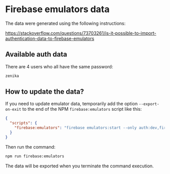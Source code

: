 # Firebase emulators data

The data were generated using the following instructions:

https://stackoverflow.com/questions/73703261/is-it-possible-to-import-authentication-data-to-firebase-emulators

## Available auth data

There are 4 users who all have the same password:

```txt
zenika
```

## How to update the data?

If you need to update emulator data, temporarily add the option `--export-on-exit` to the end of the NPM `firebase:emulators` script like this:

```json
{
  "scripts": {
    "firebase:emulators": "firebase emulators:start --only auth:dev,firestore:dev --import ./firebase-emulators-data --export-on-exit"
  }
}
```

Then run the command:

```bash
npm run firebase:emulators
```

The data will be exported when you terminate the command execution.
